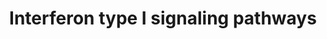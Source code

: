 ---
annotations:
- id: PW:0000209
  parent: signaling pathway
  type: Pathway Ontology
  value: Jak-Stat signaling pathway
- id: PW:0000023
  parent: regulatory pathway
  type: Pathway Ontology
  value: immune response pathway
authors:
- Mkutmon
- Egonw
- MaintBot
citedin: ''
communities: []
description: 'The type I IFNs (IFNα family, IFNβ, IFNω, IFNε and IFNκ) all bind to
  and signal via the type I IFN receptor complex. The type I receptor consists of
  two main IFNAR1, IFNAR2c receptor chains and other accessory proteins. The pathway
  above  (WP585) describes the Type I Interferon signaling pathways and shows both
  classical IFN signaling via the JAK-STAT pathway (dark lines) and other non-canonical
  IFN signaling pathways. '
last-edited: 2024-07-20
ndex: null
organisms:
- Bos taurus
redirect_from:
- /index.php/Pathway:WP3213
- /instance/WP3213
- /instance/WP3213_r134265
revision: r134265
schema-jsonld:
- '@context': https://schema.org/
  '@id': https://wikipathways.github.io/pathways/WP3213.html
  '@type': Dataset
  creator:
    '@type': Organization
    name: WikiPathways
  description: 'The type I IFNs (IFNα family, IFNβ, IFNω, IFNε and IFNκ) all bind
    to and signal via the type I IFN receptor complex. The type I receptor consists
    of two main IFNAR1, IFNAR2c receptor chains and other accessory proteins. The
    pathway above  (WP585) describes the Type I Interferon signaling pathways and
    shows both classical IFN signaling via the JAK-STAT pathway (dark lines) and other
    non-canonical IFN signaling pathways. '
  keywords:
  - CBL
  - CREB1
  - CRK
  - CRKL
  - EIF4A1
  - EIF4B
  - EIF4E
  - EIF4EBP1
  - FYN
  - GDP
  - GNB2L1
  - GTP
  - IFNAR1
  - IFNAR2
  - IRS1
  - IRS2
  - JAK1
  - LCK
  - MAP2K3
  - MAP2K6
  - MAP3K1
  - MAPK14
  - MAPKAP1
  - MLST8
  - MTOR
  - PDCD4
  - PIAS1
  - PIAS3
  - PIK3CD
  - PIK3R1
  - PRMT1
  - PTPN11
  - PTPN6
  - PTPRC
  - RAC1
  - RAP1A
  - RAPGEF1
  - REL
  - RPS6
  - RPS6KA4
  - RPS6KA5
  - RPS6KB1
  - RPTOR
  - SOCS1
  - SOCS3
  - STAT1
  - STAT2
  - STAT3
  - STAT4
  - STAT5A
  - TYK2
  - VAV1
  - ZAP70
  license: CC0
  name: Interferon type I signaling pathways
seo: CreativeWork
title: Interferon type I signaling pathways
wpid: WP3213
---